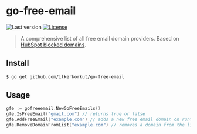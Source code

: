 # go-free-email

![Last version](https://img.shields.io/github/v/release/ilkerkorkut/go-free-email)
[![License](https://img.shields.io/github/license/ilkerkorkut/go-free-email.svg)](LICENSE)

> A comprehensive list of all free email domain providers. Based on [HubSpot blocked domains](https://knowledge.hubspot.com/articles/kcs_article/forms/what-domains-are-blocked-when-using-the-forms-email-domains-to-block-feature).

## Install

```bash
$ go get github.com/ilkerkorkut/go-free-email
```

## Usage

```go
gfe := gofreeemail.NewGoFreeEmails()
gfe.IsFreeEmail("gmail.com") // returns true or false
gfe.AddFreeEmail("example.com") // adds a new free email domain on runtime
gfe.RemoveDomainFromList("example.com") // removes a domain from the list
```